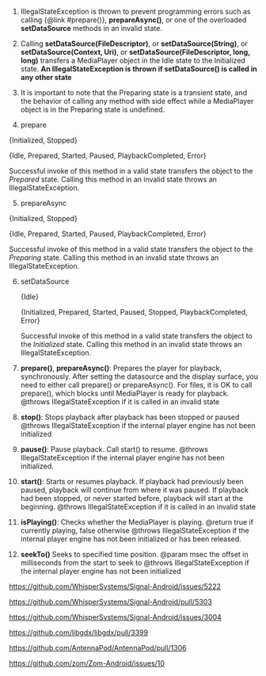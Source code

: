 1. IllegalStateException is
thrown to prevent programming errors such as calling {@link #prepare()},
__prepareAsync()__, or one of the overloaded __setDataSource__
methods in an invalid state. 

2. Calling
__setDataSource(FileDescriptor)__, or
__setDataSource(String)__, or
__setDataSource(Context, Uri)__, or
__setDataSource(FileDescriptor, long, long)__ transfers a
MediaPlayer object in the Idle state to the
Initialized state.
__An IllegalStateException is thrown if setDataSource() is called in any other state__

3. It is important to note that the Preparing state is a transient state, and the behavior
of calling any method with side effect while a MediaPlayer object is in the Preparing state is undefined.

4. <tr><td>prepare </p></td>
<td>{Initialized, Stopped} </p></td>
<td>{Idle, Prepared, Started, Paused, PlaybackCompleted, Error} </p></td>
<td>Successful invoke of this method in a valid state transfers the
object to the <em>Prepared</em> state. Calling this method in an
invalid state throws an IllegalStateException.</p></td></tr>

5. <tr><td>prepareAsync </p></td>
<td>{Initialized, Stopped} </p></td>
<td>{Idle, Prepared, Started, Paused, PlaybackCompleted, Error} </p></td>
<td>Successful invoke of this method in a valid state transfers the
object to the <em>Preparing</em> state. Calling this method in an
invalid state throws an IllegalStateException.</p></td></tr>

6. <tr><td>setDataSource </p></td>
    <td>{Idle} </p></td>
    <td>{Initialized, Prepared, Started, Paused, Stopped, PlaybackCompleted,
         Error} </p></td>
    <td>Successful invoke of this method in a valid state transfers the
        object to the <em>Initialized</em> state. Calling this method in an
        invalid state throws an IllegalStateException.</p></td></tr>

7. __prepare()__, __prepareAsync()__:
Prepares the player for playback, synchronously.
After setting the datasource and the display surface, you need to either
call prepare() or prepareAsync(). For files, it is OK to call prepare(),
which blocks until MediaPlayer is ready for playback.
@throws IllegalStateException if it is called in an invalid state

8. __stop()__:
Stops playback after playback has been stopped or paused
@throws IllegalStateException if the internal player engine has not been
initialized

9. __pause()__:
Pause playback. Call start() to resume.
@throws IllegalStateException if the internal player engine has not been
initialized.

10. __start()__:
Starts or resumes playback. If playback had previously been paused,
playback will continue from where it was paused. If playback had
been stopped, or never started before, playback will start at the
beginning.
@throws IllegalStateException if it is called in an invalid state

11. __isPlaying()__: 
Checks whether the MediaPlayer is playing.
@return true if currently playing, false otherwise
@throws IllegalStateException if the internal player engine has not been
initialized or has been released.

12. __seekTo()__
Seeks to specified time position.
@param msec the offset in milliseconds from the start to seek to
@throws IllegalStateException if the internal player engine has not been
initialized

https://github.com/WhisperSystems/Signal-Android/issues/5222

https://github.com/WhisperSystems/Signal-Android/pull/5303

https://github.com/WhisperSystems/Signal-Android/issues/3004

https://github.com/libgdx/libgdx/pull/3399


https://github.com/AntennaPod/AntennaPod/pull/1306



https://github.com/zom/Zom-Android/issues/10